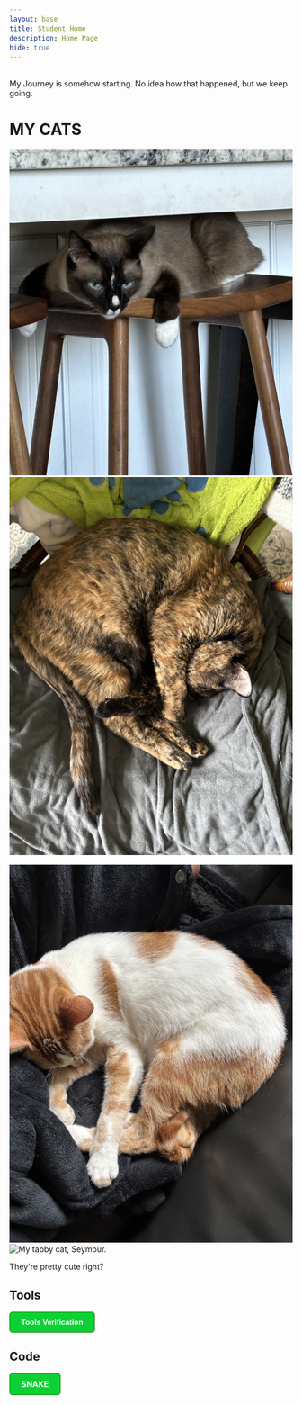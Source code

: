 ```yaml
---
layout: base
title: Student Home 
description: Home Page
hide: true
---
```

<style>

button {
    color:white;
    font-weight: bold;
    background-color:#0dd134;
    padding: 10px 20px;
    border: 1px solid green;
    border-radius: 5px;
}
</style>

<br>
My Journey is somehow starting. No idea how that happened, but we keep going. 
<br>

# MY CATS
![My siamese cat, Charlie.](images/IMG_0125.jpg)
![My tortoise shell cat, Lisa.](images/IMG_0470.jpg)

![My orange/white cat, bart](images/IMG_0471.jpg)
![My tabby cat, Seymour.](images/IMG_0473.jpg)

They're pretty cute right?

## Tools
<a href="{site.baseurl}/notebooks/Foundation/B-tools_and_equipment/2023-08-22-devops_tools-verify.ipynb">
<button> Tools Verification </button>
</a>

## Code

<div style="display: flex; flex-wrap: wrap; gap: 10px;">
    <a href="{site.baseurl}/snake.md" style="text-decoration: none;">
        <div style="background-color: #0dd134; color: white; padding: 10px 20px; border-radius: 5px; font-weight: bold; border: 1px solid green;">
            SNAKE
        </div>
    </a>
